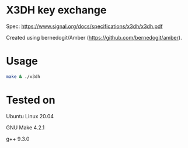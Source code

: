 X3DH key exchange
========

Spec: https://www.signal.org/docs/specifications/x3dh/x3dh.pdf

Created using bernedogit/Amber (https://github.com/bernedogit/amber).

Usage
==

```bash
make & ./x3dh
```

Tested on
==
Ubuntu Linux 20.04

GNU Make 4.2.1

g++ 9.3.0